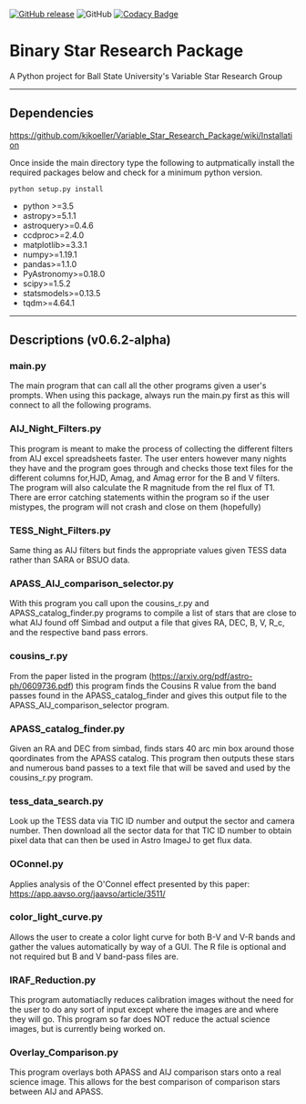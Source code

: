 [![GitHub release](https://img.shields.io/github/v/release/kjkoeller/Variable_Star_Research_Package)](https://github.com/kjkoeller/Variable_Star_Research_Package/releases/)
![GitHub](https://img.shields.io/github/license/kjkoeller/Variable_Star_Research_Package)
[![Codacy Badge](https://app.codacy.com/project/badge/Grade/9cd9a15e47ab4ed7b78071d096ea099d)](https://www.codacy.com/gh/kjkoeller/Binary_Star_Research_Package/dashboard?utm_source=github.com&amp;utm_medium=referral&amp;utm_content=kjkoeller/Binary_Star_Research_Package&amp;utm_campaign=Badge_Grade)

# Binary Star Research Package
A Python project for Ball State University's Variable Star Research Group

--------------------------

## Dependencies
https://github.com/kjkoeller/Variable_Star_Research_Package/wiki/Installation

Once inside the main directory type the following to autpmatically install the required packages below and check for a minimum python version.

```
python setup.py install
```
* python >=3.5
* astropy>=5.1.1
* astroquery>=0.4.6
* ccdproc>=2.4.0
* matplotlib>=3.3.1
* numpy>=1.19.1
* pandas>=1.1.0
* PyAstronomy>=0.18.0
* scipy>=1.5.2
* statsmodels>=0.13.5
* tqdm>=4.64.1

--------------------------

## Descriptions (v0.6.2-alpha)

### main.py
The main program that can call all the other programs given a user's prompts. When using this package, always run the main.py first as this will connect to all the following programs.

### AIJ_Night_Filters.py
This program is meant to make the process of collecting the different filters from AIJ excel spreadsheets faster.
The user enters however many nights they have and the program goes through and checks those text files for the
different columns for,HJD, Amag, and Amag error for the B and V filters.
The program will also calculate the R magnitude from the rel flux of T1.
There are error catching statements within the program so if the user mistypes, the program will not crash and
close on them (hopefully)

### TESS_Night_Filters.py
Same thing as AIJ filters but finds the appropriate values given TESS data rather than SARA or BSUO data.

### APASS_AIJ_comparison_selector.py
With this program you call upon the cousins_r.py and APASS_catalog_finder.py programs to compile a list of stars that are close to what AIJ found off Simbad and output a file that gives RA, DEC, B, V, R_c, and the respective band pass errors.

### cousins_r.py
From the paper listed in the program (https://arxiv.org/pdf/astro-ph/0609736.pdf) this program finds the Cousins R value from the band passes found in the APASS_catalog_finder and gives this output file to the APASS_AIJ_comparison_selector program.

### APASS_catalog_finder.py
Given an RA and DEC from simbad, finds stars 40 arc min box around those qoordinates from the APASS catalog. This program then outputs these stars and numerous band passes to a text file that will be saved and used by the cousins_r.py program.

### tess_data_search.py
Look up the TESS data via TIC ID number and output the sector and camera number. Then download all the sector data for that TIC ID number to obtain pixel data that can then be used in Astro ImageJ to get flux data.

### OConnel.py
Applies analysis of the O'Connel effect presented by this paper: https://app.aavso.org/jaavso/article/3511/

### color_light_curve.py
Allows the user to create a color light curve for both B-V and V-R bands and gather the values automatically by way of a GUI. The R file is optional and not required but B and V band-pass files are.

### IRAF_Reduction.py
This program automatiaclly reduces calibration images without the need for the user to do any sort of input except where the images are and where they will go. This program so far does NOT reduce the actual science images, but is currently being worked on.

### Overlay_Comparison.py
This program overlays both APASS and AIJ comparison stars onto a real science image. This allows for the best comparison of comparison stars between AIJ and APASS.
